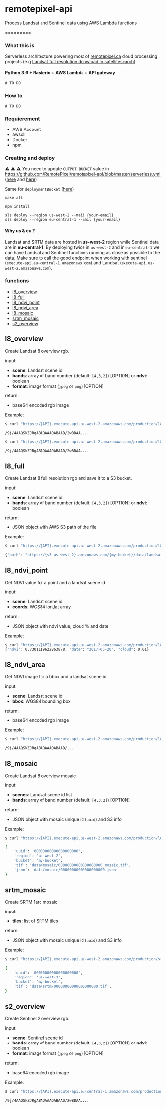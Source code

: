 # remotepixel-api
Process Landsat and Sentinel data using AWS Lambda functions

=========

### What this is

Serverless architecture powering most of [remotepixel.ca](https://remotepixel.ca/) cloud processing projects (e.g [Landsat full resolution donwload in satellitesearch](https://remotepixel.ca/blog/landsat-full-resolution-in-satellitesearch_20161006.html)).

#### Python 3.6 + Rasterio + AWS Lambda + API gateway
`# TO DO`

### How to
`# TO DO`

### Requierement
  - AWS Account
  - awscli
  - Docker
  - npm


### Creating and deploy

⚠️ ⚠️ ⚠️
You need to update `OUTPUT BUCKET` value in https://github.com/RemotePixel/remotepixel-api/blob/master/serverless.yml ([here](https://github.com/RemotePixel/remotepixel-api/blob/654d98b0b5ea7ee21c8e343573e049e026595cf6/serverless.yml#L19) and [here](https://github.com/RemotePixel/remotepixel-api/blob/654d98b0b5ea7ee21c8e343573e049e026595cf6/serverless.yml#L40))

Same for `deploymentBucket` ([here](https://github.com/RemotePixel/remotepixel-api/blob/34ffff88f0c6ac5073401443dda0357ffb274370/serverless.yml#L42))

```
make all

npm install

sls deploy --region us-west-2 --mail {your-email}
sls deploy --region eu-central-1 --mail {your-email}
```

#### Why us & eu ?
Landsat and SRTM data are hosted in **us-west-2** region while Sentinel data are in **eu-central-1**. By deploying twice in `us-west-2`  and in `eu-central-1` we can have Landsat and Sentinel functions running as close as possible to the data. Make sure to call the good endpoint when working with sentinel (`execute-api.eu-central-1.amazonaws.com`) and Landsat (`execute-api.us-west-2.amazonaws.com`).

### functions

- [l8_overview](https://github.com/RemotePixel/remotepixel-api#l8_overview)
- [l8_full](https://github.com/RemotePixel/remotepixel-api#l8_full)
- [l8_ndvi_point](https://github.com/RemotePixel/remotepixel-api#l8_ndvi_point)
- [l8_ndvi_area](https://github.com/RemotePixel/remotepixel-api#l8_ndvi_area)
- [l8_mosaic](https://github.com/RemotePixel/remotepixel-api#l8_mosaic)
- [srtm_mosaic](https://github.com/RemotePixel/remotepixel-api#srtm_mosaic)
- [s2_overview](https://github.com/RemotePixel/remotepixel-api#s2_overview)


## l8_overview

Create Landsat 8 overview rgb.

input:
- **scene**: Landsat scene id
- **bands**: array of band number (default: `[4,3,2]`) [OPTION] or **ndvi**: boolean
- **format**: image format (`jpeg` or `png`) [OPTION]

return:
- base64 encoded rgb image

Example:

```bash
$ curl "https://{API}.execute-api.us-west-2.amazonaws.com/production/l8_overview?scene=LC08_L1TP_013030_20170520_20170520_01_RT&bands=5,4,2"

/9j/4AAQSkZJRgABAQAAAQABAAD/2wBDAA....
```

```bash
$ curl "https://{API}.execute-api.us-west-2.amazonaws.com/production/l8_overview?scene=LC08_L1TP_013030_20170520_20170520_01_RT&ndvi=true"

/9j/4AAQSkZJRgABAQAAAQABAAD/2wBDAA....
```

## l8_full

Create Landsat 8 full resolution rgb and save it to a S3 bucket.

input:
- **scene**: Landsat scene id
- **bands**: array of band number (default: `[4,3,2]`) [OPTION] or **ndvi**: boolean

return:
- JSON object with AWS S3 path of the file

Example:

```bash
$ curl "https://{API}.execute-api.us-west-2.amazonaws.com/production/l8_full?scene=LC08_L1TP_013030_20170520_20170520_01_RT&bands=5,4,2"

{"path": "https://{s3-us-west-2}.amazonaws.com/{my-bucket}/data/landsat/LC08_L1TP_013030_20170520_20170520_01_RT_B542.tif"}
```

## l8_ndvi_point

Get NDVI value for a point and a landsat scene id.

input:
- **scene**: Landsat scene id
- **coords**: WGS84 lon,lat array

return:
- JSON object with ndvi value, cloud % and date

Example:

```bash
$ curl "https://{API}.execute-api.us-west-2.amazonaws.com/production/l8_ndvi_point?scene=LC08_L1TP_013030_20170520_20170520_01_RT&coords=-72,43"
{"ndvi": 0.7301119622863878, "date": "2017-05-20", "cloud": 0.01}
```

## l8_ndvi_area

Get NDVI image for a bbox and a landsat scene id.

input:
- **scene**: Landsat scene id
- **bbox**: WGS84 bounding box

return:
- base64 encoded rgb image

Example:

```bash
$ curl "https://{API}.execute-api.us-west-2.amazonaws.com/production/l8_ndvi_area?scene=LC08_L1TP_013030_20170520_20170520_01_RT&bbox=-73,42,-71,43"

/9j/4AAQSkZJRgABAQAAAQABAAD/...
```

## l8_mosaic

Create Landsat 8 overview mosaic

input:
- **scenes**: Landsat scene id list
- **bands**: array of band number (default: `[4,3,2]`) [OPTION]

return:
- JSON object with mosaic unique id (`uuid`) and S3 info

Example:

```bash
$ curl "https://{API}.execute-api.us-west-2.amazonaws.com/production/l8_mosaic?scenes=LC08_L1TP_016038_20170610_20170627_01_T1,LC08_L1TP_017038_20170516_20170525_01_T1,LC08_L1TP_017037_20170516_20170525_01_T1&bands=5,4,3"

{
    'uuid': '00000000000000000000',
    'region': 'us-west-2',
    'bucket': 'my-bucket',
    'tif': 'data/mosaic/00000000000000000000_mosaic.tif',
    'json': 'data/mosaic/00000000000000000000.json'
}
```

## srtm_mosaic

Create SRTM 1arc mosaic

input:
- **tiles**: list of SRTM tiles

return:
- JSON object with mosaic unique id (`uuid`) and S3 info

Example:

```bash
$ curl "https://{API}.execute-api.us-west-2.amazonaws.com/production/srtm_mosaic?tiles=N41W007,N41W006,N41W005,N40W007,N40W006,N40W005"

{
    'uuid': '00000000000000000000',
    'region': 'us-west-2',
    'bucket': 'my-bucket',
    'tif': 'data/srtm/00000000000000000000.tif',
}
```


## s2_overview

Create Sentinel 2 overview rgb.

input:
- **scene**: Sentinel scene id
- **bands**: array of band number (default: `[4,3,2]`) [OPTION] or **ndvi**: boolean
- **format**: image format (`jpeg` or `png`) [OPTION]

return:
- base64 encoded rgb image

Example:

```bash
$ curl "https://{API}.execute-api.eu-central-1.amazonaws.com/production/s2_overview?scene=S2A_tile_20170526_18SUF_0&bands=08,04,03"

/9j/4AAQSkZJRgABAQAAAQABAAD/2wBDAA....
```
